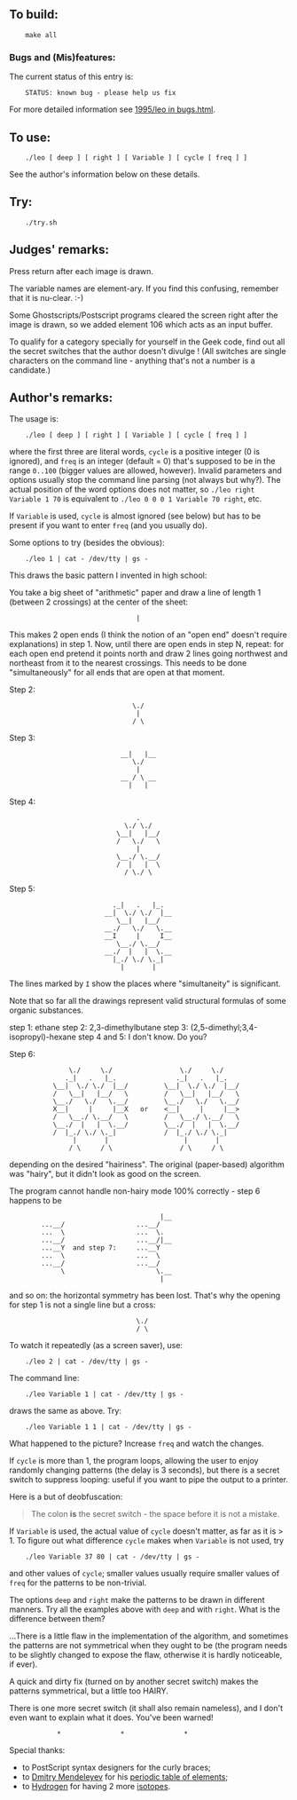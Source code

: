 ## To build:

``` <!---sh-->
    make all
```


### Bugs and (Mis)features:

The current status of this entry is:

```
    STATUS: known bug - please help us fix
```

For more detailed information see [1995/leo in bugs.html](../../bugs.html#1995_leo).


## To use:

``` <!---sh-->
    ./leo [ deep ] [ right ] [ Variable ] [ cycle [ freq ] ]
```

See the author's information below on these details.


## Try:

``` <!---sh-->
    ./try.sh
```


## Judges' remarks:

Press return after each image is drawn.

The variable names are element-ary.  If you find this confusing,
remember that it is nu-clear.  :-)

Some Ghostscripts/Postscript programs cleared the screen right after
the image is drawn, so we added element 106 which acts as an input
buffer.

To qualify for a category specially for yourself in the Geek code, find out all
the secret switches that the author doesn't divulge !  (All switches are single
characters on the command line - anything that's not a number is a candidate.)


## Author's remarks:

The usage is:

``` <!---sh-->
    ./leo [ deep ] [ right ] [ Variable ] [ cycle [ freq ] ]
```

where the first three are literal words, `cycle` is a positive integer (0 is
ignored), and `freq` is an integer (default = 0) that's supposed to be in the
range `0..100` (bigger values are allowed, however).  Invalid parameters and
options usually stop the command line parsing (not always but why?). The actual
position of the word options does not matter, so `./leo right Variable 1 70` is
equivalent to `./leo 0 0 0 1 Variable 70 right`, etc.

If `Variable` is used, `cycle` is almost ignored (see below) but has
to be present if you want to enter `freq` (and you usually do).

Some options to try (besides the obvious):

``` <!---sh-->
    ./leo 1 | cat - /dev/tty | gs -
```

This draws the basic pattern I invented in high school:

You take a big sheet of "arithmetic" paper and draw a line
of length 1 (between 2 crossings) at the center of the sheet:

```
                                |
```

This makes 2 open ends (I think the notion of an "open end" doesn't
require explanations) in step 1. Now, until there are open ends in step N,
repeat: for each open end pretend it points north and draw 2 lines going
northwest and northeast from it to the nearest crossings. This needs to be
done "simultaneously" for all ends that are open at that moment.


Step 2:

```
                               \./
                                |
                               / \
```

Step 3:

```
                            __|   |__
                               \./
                                |
                            __ / \ __
                              |   |

```

Step 4:

```
                                .
                             \./ \./
                           \__|   |__/
                           /   \./   \
                                |
                           \__./ \.__/
                           /  |   |  \
                             / \./ \
```

Step 5:

```
                          ._|   .   |_.
                        __|  \./ \./  |__
                           \__|   |__/
                        __./   \./   \.__
                        __I     |     I__
                           \__./ \.__/
                        __./  |   |  \.__
                          |_./ \./ \._|
                            |       |

```

The lines marked by `I` show the places where "simultaneity" is significant.

Note that so far all the drawings represent valid structural formulas of some
organic substances.

step 1: ethane
step 2: 2,3-dimethylbutane
step 3: (2,5-dimethyl;3,4-isopropyl)-hexane
step 4 and 5: I don't know. Do you?

Step 6:

```
               \./     \./                 \./     \./
              ._|   .   |_.               ._|   .   |_.
           \__|  \./ \./  |__/         \__|  \./ \./  |__/
           /   \__|   |__/   \         /   \__|   |__/   \
           \__./   \./   \.__/         \__./   \./   \.__/
           X__|     |     |__X   or    <__|     |     |__>
           /   \__./ \.__/   \         /   \__./ \.__/   \
           \__./  |   |  \.__/         \__./  |   |  \.__/
           /  |_./ \./ \._|            /  |_./ \./ \._|
                |       |                   |       |
               / \     / \                 / \     / \

```

depending on the desired "hairiness". The original (paper-based)
algorithm was "hairy", but it didn't look as good on the screen.

The program cannot handle non-hairy mode 100% correctly - step 6 happens
to be

```
                                      |__
        ...__/                  ...__/
        ...  \                  ...  \.
        ...__/                  ...__/|__
        ...__Y  and step 7:     ...__Y
        ...  \                  ...  \
        ...__/                  ...__/
             \                       \.__
                                      |

```

and so on: the horizontal symmetry has been lost. That's why
the opening for step 1 is not a single line but a cross:

```
                                \./
                                / \
```

To watch it repeatedly (as a screen saver), use:

``` <!---sh-->
    ./leo 2 | cat - /dev/tty | gs -
```

The command line:

``` <!---sh-->
    ./leo Variable 1 | cat - /dev/tty | gs -
```

draws the same as above. Try:

``` <!---sh-->
    ./leo Variable 1 1 | cat - /dev/tty | gs -
```

What happened to the picture? Increase `freq` and watch the changes.

If `cycle` is more than 1, the program loops, allowing the user to
enjoy randomly changing patterns (the delay is 3 seconds),
but there is a secret switch to suppress looping: useful
if you want to pipe the output to a printer.

Here is a but of deobfuscation:

> The colon **is** the secret switch - the space before it is not a mistake.

If `Variable` is used, the actual value of `cycle` doesn't matter,
as far as it is > 1. To figure out what difference
`cycle` makes when `Variable` is not used, try

``` <!---sh-->
    ./leo Variable 37 80 | cat - /dev/tty | gs -
```

and other values of `cycle`; smaller values usually require
smaller values of `freq` for the patterns to be non-trivial.

The options `deep` and `right` make the patterns to be drawn in different
manners. Try all the examples above with `deep` and with `right`.
What is the difference between them?

...There is a little flaw in the implementation of the algorithm,
and sometimes the patterns are not symmetrical when they ought to be
(the program needs to be slightly changed to expose the flaw,
otherwise it is hardly noticeable, if ever).

A quick and dirty fix (turned on by another secret switch)
makes the patterns symmetrical, but a little too HAIRY.

There is one more secret switch (it shall also remain nameless), and I don't
even want to explain what it does. You've been warned!


```
            *               *               *
```

Special thanks:

- to PostScript syntax designers for the curly braces;
- to [Dmitry Mendeleyev](https://en.wikipedia.org/wiki/Dmitri_Mendeleev) for his
[periodic table of elements](https://en.wikipedia.org/wiki/Periodic_table);
- to [Hydrogen](https://en.wikipedia.org/wiki/Hydrogen) for having 2 more
[isotopes](https://en.wikipedia.org/wiki/Isotope).


<!--

    Copyright © 1984-2024 by Landon Curt Noll. All Rights Reserved.

    You are free to share and adapt this file under the terms of this license:

        Creative Commons Attribution-ShareAlike 4.0 International (CC BY-SA 4.0)

    For more information, see:

        https://creativecommons.org/licenses/by-sa/4.0/

-->
